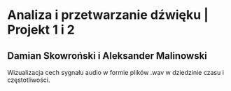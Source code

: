 # Analiza i przetwarzanie dźwięku | Projekt 1 i 2
## Damian Skowroński i Aleksander Malinowski

Wizualizacja cech sygnału audio w formie plików .wav w dziedzinie czasu i częstotliwości.  
